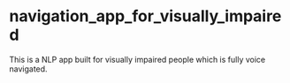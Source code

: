 # navigation_app_for_visually_impaired
This is a NLP app built for visually impaired people which is fully voice navigated.
